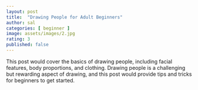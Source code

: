 ```yaml
---
layout: post
title:  "Drawing People for Adult Beginners"
author: sal
categories: [ beginner ]
image: assets/images/2.jpg
rating: 3
published: false
---
```


This post would cover the basics of drawing people, including facial features, body proportions, and clothing. Drawing people is a challenging but rewarding aspect of drawing, and this post would provide tips and tricks for beginners to get started.
